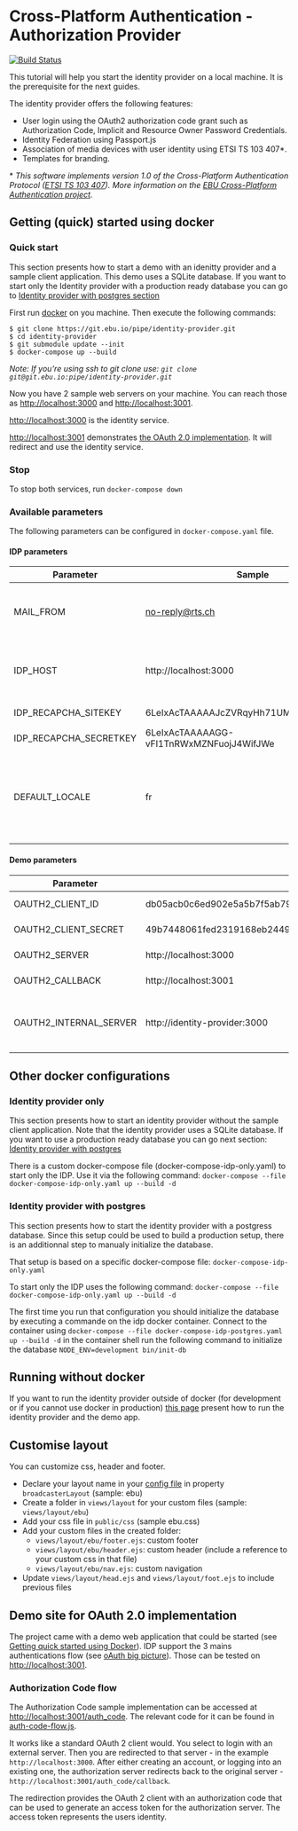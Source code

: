 # Cross-Platform Authentication - Authorization Provider

[![Build Status](https://travis-ci.org/ebu/cpa-auth-provider.svg?branch=develop)](https://travis-ci.org/ebu/cpa-auth-provider)

This tutorial will help you start the identity provider on a local machine. It is the prerequisite for the next guides.

The identity provider offers the following features:

- User login using the OAuth2 authorization code grant such as Authorization Code, Implicit and Resource Owner Password Credentials.
- Identity Federation using Passport.js
- Association of media devices with user identity using ETSI TS 103 407\*.
- Templates for branding.


\* *This software implements version 1.0 of the Cross-Platform Authentication Protocol ([ETSI TS 103 407](https://portal.etsi.org/webapp/WorkProgram/Report_WorkItem.asp?WKI_ID=47970)). More information on the [EBU Cross-Platform Authentication project](http://tech.ebu.ch/cpa).*

## Getting (quick) started using docker

### Quick start

This section presents how to start a demo with an idenitty provider and a sample client application.
This demo uses a SQLite database. If you want to start only the Identity provider with a production ready database you can go to [Identity provider with postgres section](#identity-provider-with-postgres) 

First run [docker](https://www.docker.com/) on you machine.
Then execute the following commands:

```
$ git clone https://git.ebu.io/pipe/identity-provider.git
$ cd identity-provider
$ git submodule update --init
$ docker-compose up --build
```
*Note: If you're using ssh to git clone use: `git clone git@git.ebu.io:pipe/identity-provider.git`*


Now you have 2 sample web servers on your machine.
You can reach those as [http://localhost:3000](http://localhost:3000) and [http://localhost:3001](http://localhost:3001).

[http://localhost:3000](http://localhost:3000) is the identity service.

[http://localhost:3001](http://localhost:3001) demonstrates [the OAuth 2.0 implementation](#demo-site-for-oauth-20-implementation). It will redirect and use the identity service.

### Stop

To stop both services, run `docker-compose down`

### Available parameters

The following parameters can be configured in `docker-compose.yaml` file.

#### IDP parameters 

| Parameter 				| Sample 									 | Description 																	  |
| ------------------------- | ------------------------------------------ | ------------------------------------------------------------------------------ |
| MAIL_FROM			 		| no-reply@rts.ch    						 | The origin for email that'd be send by the plateform 						  |
| IDP_HOST 					| http://localhost:3000 				     | The IDP server url. Might be used in email. 								      |
| IDP_RECAPCHA_SITEKEY 		| 6LeIxAcTAAAAAJcZVRqyHh71UMIEGNQ_MXjiZKhI	 | ReCaptcha site key  														   	  |
| IDP_RECAPCHA_SECRETKEY 	| 6LeIxAcTAAAAAGG-vFI1TnRWxMZNFuojJ4WifJWe	 | ReCaptcha site secret 														  |
| DEFAULT_LOCALE 			| fr 										 | Default locale. Used if no local could be found in the browser or user setting |

#### Demo parameters 

| Parameter 				| Sample 													   | Description 									   	|
| ------------------------- | ------------------------------------------------------------ | -------------------------------------------------- |
| OAUTH2_CLIENT_ID 			| db05acb0c6ed902e5a5b7f5ab79e7144							   | oAuth client id 								   	|
| OAUTH2_CLIENT_SECRET 		| 49b7448061fed2319168eb2449ef3b58226a9c554b3ff0b138abe8ffad98 | oAuth client secret 							   	|
| OAUTH2_SERVER 			| http://localhost:3000										   | The IDP server url 								|
| OAUTH2_CALLBACK 			| http://localhost:3001										   | The demo server url 							 	|
| OAUTH2_INTERNAL_SERVER 	| http://identity-provider:3000								   | The internal IDP server (inside docker container ) |


## Other docker configurations

### Identity provider only

This section presents how to start an identity provider without the sample client application.
Note that the identity provider uses a SQLite database. If you want to use a production ready database you can go next section: [Identity provider with postgres](#identity-provider-with-postgres)

There is a custom docker-compose file (docker-compose-idp-only.yaml) to start only the IDP. Use it via the following command: `docker-compose --file docker-compose-idp-only.yaml up --build -d`

### Identity provider with postgres

This section presents how to start the identity provider with a postgress database.
Since this setup could be used to build a production setup, there is an additionnal step to manualy initialize the database.

That setup is based on a specific docker-compose file: `docker-compose-idp-only.yaml`

To start only the IDP uses the following command: `docker-compose --file docker-compose-idp-only.yaml up --build -d`

The first time you run that configuration you should initialize the database by executing a commande on the idp docker container.
Connect to the container using `docker-compose --file docker-compose-idp-postgres.yaml up --build -d` in the container shell run the following command to initialize the database `NODE_ENV=development bin/init-db`

## Running without docker

If you want to run the identity provider outside of docker (for development or if you cannot use docker in production) [this page](no-docker.md) present how to run the identity provider and the demo app.

## Customise layout

You can customize css, header and footer.

- Declare your layout name in your [config file](#configuration) in property `broadcasterLayout` (sample: ebu)
- Create a folder in `views/layout` for your custom files (sample: `views/layout/ebu`)
- Add your css file in `public/css` (sample ebu.css)
- Add your custom files in the created folder: 
	- `views/layout/ebu/footer.ejs`: custom footer
	- `views/layout/ebu/header.ejs`: custom header (include a reference to your custom css in that file)
	- `views/layout/ebu/nav.ejs`: custom navigation
- Update `views/layout/head.ejs` and `views/layout/foot.ejs` to include previous files


## Demo site for OAuth 2.0 implementation

The project came with a demo web application that could be started (see [Getting quick started using Docker](#getting-quick-started-using-docker)).
IDP support the 3 mains authentications flow (see [oAuth big picture](./oAuthBigPicture.md)). Those can be tested on [http://localhost:3001](http://localhost:3001).

### Authorization Code flow
The Authorization Code sample implementation can be accessed at
[http://localhost:3001/auth_code](http://localhost:3001/auth_code).
The relevant code for it can be found in
[auth-code-flow.js](oauth2-client/routes/auth-code-flow.js).

It works like a standard OAuth 2 client would. You select to login
with an external server. Then you are redirected to that server -
in the example `http://localhost:3000`.
After either creating an account, or logging into an existing one,
the authorization server redirects back to the original server -
`http://localhost:3001/auth_code/callback`.

The redirection provides the OAuth 2 client with an authorization
code that can be used to generate an access token for the
authorization server. The access token represents the users
identity. 
